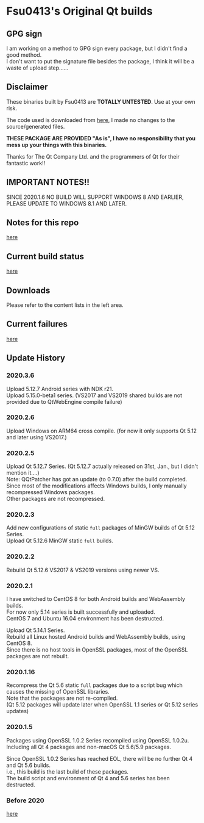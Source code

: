 # Fsu0413's Original Qt builds

## GPG sign

I am working on a method to GPG sign every package, but I didn't find a good method.  
I don't want to put the signature file besides the package, I think it will be a waste of upload step......

## Disclaimer

These binaries built by Fsu0413 are __TOTALLY UNTESTED__. Use at your own risk.

The code used is downloaded from [here](http://download.qt.io), I made no changes to the source/generated files.

__THESE PACKAGE ARE PROVIDED "As is", I have no responsibility that you mess up your things with this binaries.__

Thanks for The Qt Company Ltd. and the programmers of Qt for their fantastic work!!

## IMPORTANT NOTES!!

SINCE 2020.1.6 NO BUILD WILL SUPPORT WINDOWS 8 AND EARLIER, PLEASE UPDATE TO WINDOWS 8.1 AND LATER.

## Notes for this repo

[here](?file=009-Misc/001-Notes%20for%20this%20repo)

## Current build status

[here](?file=009-Misc/002-Current%20build%20status)

## Downloads

Please refer to the content lists in the left area.

## Current failures

[here](?file=009-Misc/003-Current%20failures)

## Update History

### 2020.3.6
Upload 5.12.7 Android series with NDK r21.  
Upload 5.15.0-beta1 series. (VS2017 and VS2019 shared builds are not provided due to QtWebEngine compile failure)

### 2020.2.6
Upload Windows on ARM64 cross compile. (for now it only supports Qt 5.12 and later using VS2017.)

### 2020.2.5
Upload Qt 5.12.7 Series. (Qt 5.12.7 actually released on 31st, Jan., but I didn't mention it....)  
Note: QQtPatcher has got an update (to 0.7.0) after the build completed.  
Since most of the modifications affects Windows builds, I only manually recompressed Windows packages.  
Other packages are not recompressed.

### 2020.2.3
Add new configurations of static `full` packages of MinGW builds of Qt 5.12 Series.  
Upload Qt 5.12.6 MinGW static `full` builds.

### 2020.2.2
Rebuild Qt 5.12.6 VS2017 & VS2019 versions using newer VS.

### 2020.2.1
I have switched to CentOS 8 for both Android builds and WebAssembly builds.  
For now only 5.14 series is built successfully and uploaded.  
CentOS 7 and Ubuntu 16.04 environment has been destructed.

Upload Qt 5.14.1 Series.  
Rebuild all Linux hosted Android builds and WebAssembly builds, using CentOS 8.  
Since there is no host tools in OpenSSL packages, most of the OpenSSL packages are not rebuilt.

### 2020.1.16
Recompress the Qt 5.6 static `full` packages due to a script bug which causes the missing of OpenSSL libraries.  
Note that the packages are not re-compiled.  
(Qt 5.12 packages will update later when OpenSSL 1.1 series or Qt 5.12 series updates)

### 2020.1.5
Packages using OpenSSL 1.0.2 Series recompiled using OpenSSL 1.0.2u.  
Including all Qt 4 packages and non-macOS Qt 5.6/5.9 packages.

Since OpenSSL 1.0.2 Series has reached EOL, there will be no further Qt 4 and Qt 5.6 builds.  
i.e., this build is the last build of these packages.  
The build script and environment of Qt 4 and 5.6 series has been destructed.

### Before 2020

[here](?file=009-Misc/004-Histories)
